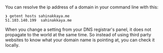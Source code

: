 You can resolve the ip address of a domain in your command line with this:
```
❯ getent hosts sahinakkaya.me
51.103.140.199  sahinakkaya.me
```

When you change a setting from your DNS registrar's panel, it does not propagate 
to the world at the same time. So instead of using third party websites to know
what your domain name is pointing at, you can check it locally.
